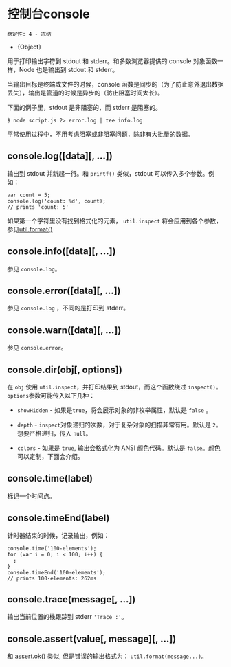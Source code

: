# 控制台console

    稳定性: 4 - 冻结

* {Object}

<!--type=global-->

用于打印输出字符到 stdout 和 stderr。和多数浏览器提供的 console 对象函数一样，Node 也是输出到 stdout 和 stderr。

当输出目标是终端或文件的时候，console 函数是同步的（为了防止意外退出数据丢失），输出是管道的时候是异步的（防止阻塞时间太长）。

下面的例子里，stdout 是非阻塞的，而 stderr 是阻塞的。

    $ node script.js 2> error.log | tee info.log

平常使用过程中，不用考虑阻塞或非阻塞问题，除非有大批量的数据。


## console.log([data][, ...])

输出到 stdout 并新起一行。和 `printf()` 类似，stdout 可以传入多个参数。例如：

    var count = 5;
    console.log('count: %d', count);
    // prints 'count: 5'

如果第一个字符里没有找到格式化的元素， `util.inspect` 将会应用到各个参数，参见[util.format()][]

## console.info([data][, ...])

参见 `console.log`。

## console.error([data][, ...])

参见 `console.log` ，不同的是打印到 stderr。

## console.warn([data][, ...])

参见 `console.error`。

## console.dir(obj[, options])

在 `obj` 使用 `util.inspect`，并打印结果到 stdout，而这个函数绕过 `inspect()`。`options`参数可能传入以下几种：

- `showHidden` -  如果是`true`，将会展示对象的非枚举属性，默认是 `false` 。

- `depth` - `inspect`对象递归的次数，对于复杂对象的扫描非常有用。默认是 `2`。想要严格递归，传入 `null`。

- `colors` - 如果是 `true`, 输出会格式化为 ANSI 颜色代码。默认是 `false`。颜色可以定制，下面会介绍。

## console.time(label)

标记一个时间点。

## console.timeEnd(label)

计时器结束的时候，记录输出，例如：

    console.time('100-elements');
    for (var i = 0; i < 100; i++) {
      ;
    }
    console.timeEnd('100-elements');
    // prints 100-elements: 262ms

## console.trace(message[, ...])

输出当前位置的栈跟踪到 stderr `'Trace :'`。

## console.assert(value[, message][, ...])

和 [assert.ok()][] 类似, 但是错误的输出格式为：
`util.format(message...)`。

[assert.ok()]: assert.html#assert_assert_value_message_assert_ok_value_message
[util.format()]: util.html#util_util_format_format
